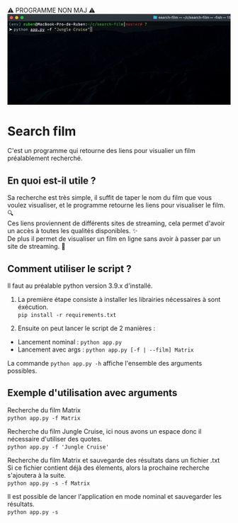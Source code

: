 ⚠️ PROGRAMME NON MAJ ⚠️
![Demo GIF](./assets/demo.gif)
# Search film
C'est un programme qui retourne des liens pour visualier un film préalablement recherché.
## En quoi est-il utile ? 
Sa recherche est très simple, il suffit de taper le nom du film que vous voulez visualiser, et le programme retourne les liens pour visualiser le film. :mag:  
Ces liens proviennent de différents sites de streaming, cela permet d'avoir un accès à toutes les qualités disponibles. :sparkles:  
De plus il permet de visualiser un film en ligne sans avoir à passer par un site de streaming. :eyes:  

## Comment utiliser le script ?
Il faut au préalable python version 3.9.x d'installé.  
1) La première étape consiste à installer les librairies nécessaires à sont éxécution.  
`pip install -r requirements.txt`  

2) Ensuite on peut lancer le script de 2 manières :
- Lancement nominal : `python app.py`  
- Lancement avec args : `python app.py [-f | --film] Matrix`  
  
La commande `python app.py -h` affiche l'ensemble des arguments possibles.  
## Exemple d'utilisation avec arguments
Recherche du film Matrix  
`python app.py -f Matrix`  

Recherche du film Jungle Cruise, ici nous avons un espace donc il nécessaire d'utiliser des quotes.  
`python app.py -f 'Jungle Cruise'`

Recherche du film Matrix et sauvegarde des résultats dans un fichier .txt  
Si ce fichier contient déjà des élements, alors la prochaine recherche s'ajoutera à la suite.  
`python app.py -s -f Matrix`  

Il est possible de lancer l'application en mode nominal et sauvegarder les résultats.  
`python app.py -s`  
